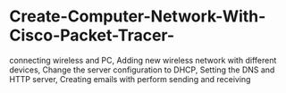 # Create-Computer-Network-With-Cisco-Packet-Tracer-
connecting wireless and PC, Adding new wireless network with different devices, Change the server configuration to DHCP, Setting the DNS and HTTP server, Creating emails with perform sending and receiving 
